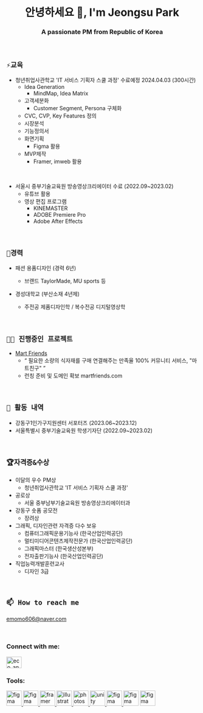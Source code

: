 <h1 align="center">안녕하세요 👋, I'm Jeongsu Park</h1>
<h3 align="center">A passionate PM from Republic of Korea</h3>

<br>
  
## `⚡교육`

- 청년취업사관학교 'IT 서비스 기획자 스쿨 과정' 수료예정 2024.04.03 (300시간)
    - Idea Generation
        - MindMap, Idea Matrix
    - 고객세분화
        - Customer Segment, Persona 구체화
    - CVC, CVP, Key Features 정의
    - 시장분석
    - 기능정의서
    - 화면기획
        - Figma 활용
    - MVP제작 
        - Framer, imweb 활용
<br>

- 서울시 중부기술교육원 방송영상크리에이터 수료 (2022.09~2023.02)
    - 유튜브 활용
    - 영상 편집 프로그램
        - KINEMASTER
        - ADOBE Premiere Pro
        - Adobe After Effects
<br>  

## `🌱경력`
- 패션 용품디자인 (경력 6년)
    - 브랜드 TaylorMade, MU sports 등
 
- 경성대학교 (부산소재 4년제)
    - 주전공 제품디자인학 / 복수전공 디지털영상학
 
<br>

## `👨‍💻 진행중인 프로젝트`

- [Mart Friends](https://martfriend.imweb.me/)
    - “ 필요한 소량의 식자재를 구매 연결해주는 만족율 100% 커뮤니티 서비스, "마트친구" ”
    - 런칭 준비 및 도메인 확보 martfriends.com

<br>

## `🔭 활동 내역` 

- 강동구1인가구지원센터 서포터즈 (2023.06~2023.12)
- 서울특별시 중부기술교육원 학생기자단 (2022.09~2023.02)

<br>

## `🏆자격증&수상`
- 이달의 우수 PM상
    - 청년취업사관학교 'IT 서비스 기획자 스쿨 과정'
- 공로상
    - 서울 중부남부기술교육원 방송영상크리에이터과
- 강동구 숏폼 공모전
    - 장려상
- 그래픽, 디자인관련 자격증 다수 보유
    - 컴퓨터그래픽운용기능사 (한국산업인력공단)
    - 멀티미디어콘텐츠제작전문가 (한국산업인력공단)
    - 그래픽마스터 (한국생산성본부)
    - 전자출판기능사 (한국산업인력공단)
- 직업능력개발훈련교사
    - 디자인 3급

<br>

## `📫 How to reach me`
emomo606@naver.com

<br>
<h3 align="left">Connect with me:</h3>
<p align="left">
<a href="https://instagram.com/eco_ann" target="blank"><img align="center" src="https://raw.githubusercontent.com/rahuldkjain/github-profile-readme-generator/master/src/images/icons/Social/instagram.svg" alt="eco_ann" height="30" width="40" /></a>
</p>

<h3 align="left">Tools:</h3>
<p align="left"> <a href="https://www.figma.com/" target="_blank" rel="noreferrer"> <img src="https://www.vectorlogo.zone/logos/figma/figma-icon.svg" alt="figma" width="40" height="40"/> </a> <a href="https://excalidraw.com/)" target="_blank" rel="noreferrer"> <img src="https://docs.excalidraw.com/img/logo.svg" alt="figma" width="40" height="40"/> </a> <a href="https://www.framer.com/" target="_blank" rel="noreferrer"> <img src="https://www.vectorlogo.zone/logos/framer/framer-icon.svg" alt="framer" width="40" height="40"/> </a> <a href="https://www.adobe.com/in/products/illustrator.html" target="_blank" rel="noreferrer"> <img src="https://www.vectorlogo.zone/logos/adobe_illustrator/adobe_illustrator-icon.svg" alt="illustrator" width="40" height="40"/> </a> <a href="https://www.photoshop.com/en" target="_blank" rel="noreferrer"> <img src="https://cdn.icon-icons.com/icons2/2107/PNG/512/file_type_photoshop_icon_130268.png" alt="photoshop" width="40" height="40"/> </a> <a href="https://unity.com/" target="_blank" rel="noreferrer"> <img src="https://www.vectorlogo.zone/logos/unity3d/unity3d-icon.svg" alt="unity" width="40" height="40"/> </a> <a href="https://kinemaster.com/" target="_blank" rel="noreferrer"> <img src="https://i.namu.wiki/i/awEn_E81StWQHWzcLaZKbHiW2DEF2-c3_OmnsHevKryEFk_Z779_awHDV0QP6CcgDhQKkuqI6QSxI6PLTsBUpg.svg" alt="figma" width="40" height="40"/> </a> <a href="https://vrew.voyagerx.com/" target="_blank" rel="noreferrer"> <img src="https://static.wixstatic.com/media/a00f26_a5eda8f76616415497c85be28ab3d5c0~mv2.png/v1/fill/w_372,h_372,al_c,q_85,usm_0.66_1.00_0.01,enc_auto/vrew%20%EB%B3%B4%EC%9D%B4%EC%A0%80%EC%97%91%EC%8A%A4%20%ED%99%88%ED%8E%98%EC%9D%B4%EC%A7%80.png" alt="figma" width="40" height="40"/></a> <a href="https://www.miricanvas.com/" target="_blank" rel="noreferrer"> <img src="https://www.miricanvas.com/page/wp-content/uploads/2023/11/cropped-%E1%84%86%E1%85%B5%E1%84%85%E1%85%B5%E1%84%8F%E1%85%A2%E1%86%AB%E1%84%87%E1%85%A5%E1%84%89%E1%85%B32.0_%E1%84%8B%E1%85%A2%E1%86%B8%E1%84%8B%E1%85%A1%E1%84%8B%E1%85%B5%E1%84%8F%E1%85%A9%E1%86%AB.png" alt="figma" width="40" height="40"/></p>

